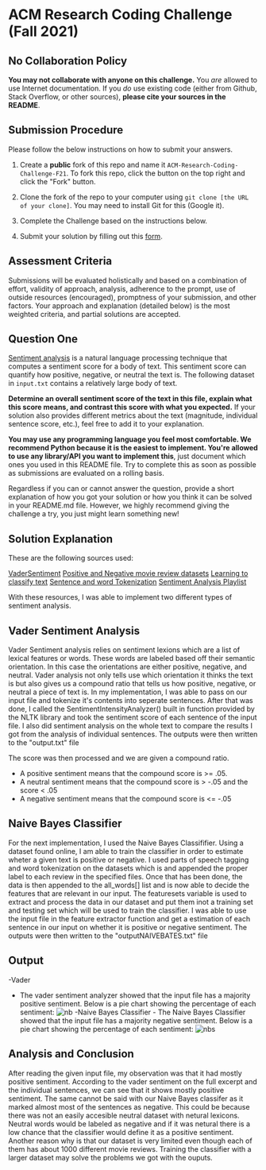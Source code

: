 # ACM Research Coding Challenge (Fall 2021)

## [](https://github.com/ACM-Research/Coding-Challenge-F21#no-collaboration-policy)No Collaboration Policy

**You may not collaborate with anyone on this challenge.**  You  _are_  allowed to use Internet documentation. If you  _do_  use existing code (either from Github, Stack Overflow, or other sources),  **please cite your sources in the README**.

## [](https://github.com/ACM-Research/Coding-Challenge-F21#submission-procedure)Submission Procedure

Please follow the below instructions on how to submit your answers.

1.  Create a  **public**  fork of this repo and name it  `ACM-Research-Coding-Challenge-F21`. To fork this repo, click the button on the top right and click the "Fork" button.

2.  Clone the fork of the repo to your computer using  `git clone [the URL of your clone]`. You may need to install Git for this (Google it).

3.  Complete the Challenge based on the instructions below.

4.  Submit your solution by filling out this [form](https://acmutd.typeform.com/to/zF1IcBGR).

## Assessment Criteria 

Submissions will be evaluated holistically and based on a combination of effort, validity of approach, analysis, adherence to the prompt, use of outside resources (encouraged), promptness of your submission, and other factors. Your approach and explanation (detailed below) is the most weighted criteria, and partial solutions are accepted. 

## [](https://github.com/ACM-Research/Coding-Challenge-S21#question-one)Question One

[Sentiment analysis](https://en.wikipedia.org/wiki/Sentiment_analysis) is a natural language processing technique that computes a sentiment score for a body of text. This sentiment score can quantify how positive, negative, or neutral the text is. The following dataset in  `input.txt`  contains a relatively large body of text.

**Determine an overall sentiment score of the text in this file, explain what this score means, and contrast this score with what you expected.**  If your solution also provides different metrics about the text (magnitude, individual sentence score, etc.), feel free to add it to your explanation.   

**You may use any programming language you feel most comfortable. We recommend Python because it is the easiest to implement. You're allowed to use any library/API you want to implement this**, just document which ones you used in this README file. Try to complete this as soon as possible as submissions are evaluated on a rolling basis.

Regardless if you can or cannot answer the question, provide a short explanation of how you got your solution or how you think it can be solved in your README.md file. However, we highly recommend giving the challenge a try, you just might learn something new!

## Solution Explanation

These are the following sources used:

[VaderSentiment](https://github.com/cjhutto/vaderSentiment#introduction)
[Positive and Negative movie review datasets](https://pythonprogramming.net/static/downloads/short_reviews/)
[Learning to classify text](https://www.nltk.org/book/ch06.html)
[Sentence and word Tokenization](https://stackoverflow.com/questions/37605710/tokenize-a-paragraph-into-sentence-and-then-into-words-in-nltk)
[Sentiment Analysis Playlist](https://www.youtube.com/watch?v=FLZvOKSCkxY&list=PLQVvvaa0QuDf2JswnfiGkliBInZnIC4HL&t=0s)

With these resources, I was able to implement two different types of sentiment analysis.

## Vader Sentiment Analysis

Vader Sentiment analysis relies on sentiment lexions which are a list of lexical features or words. These words are labeled based off their semantic orientation. In this case the orientations are either positive, negative, and neutral. Vader analysis not only tells use which orientation it thinks the text is but also gives us a compound ratio that tells us how positive, negative, or neutral a piece of text is. In my implementation, I was able to pass on our input file and tokenize it's contents into seperate sentences. After that was done, I called the SentimentIntensityAnalyzer() built in function provided by the NLTK library and took the sentiment score of each sentence of the input file. I also did sentiment analysis on the whole text to compare the results I got from the analysis of individual sentences. The outputs were then written to the "output.txt" file

The score was then processed and we are given a compound ratio. 
  - A positive sentiment means that the compound score is >= .05. 
  - A neutral sentiment means that the compound score is > -.05 and the score < .05
  - A negative sentiment means that the compound score is <= -.05

## Naive Bayes Classifier

 For the next implementation, I used the Naive Bayes Classififier. Using a dataset found online, I am able to train the classifier in order to estimate wheter a given text is positive or negative. I used parts of speech tagging and word tokenization on the datasets which is and appended the proper label to each review in the specified files. Once that has been done, the data is then appended to the all_words[] list and is now able to decide the features that are relevant in our input. The featuresets variable is used to extract and process the data in our dataset and put them inot a training set and testing set which will be used to train the classifier. I was able to use the input file in the feature extractor function and get a estimation of each sentence in our input on whether it is positive or negative sentiment. The outputs were then written to the "outputNAIVEBATES.txt" file
 
 ## Output
 
 -Vader
   - The vader sentiment analyzer showed that the input file has a majority positive sentiment. Below is a pie chart showing the percentage of each sentiment:
     ![nb](https://user-images.githubusercontent.com/62112884/132259296-0de1bfbb-ea85-479e-8d91-64a0283a4d7a.PNG)
 -Naive Bayes Classifier
    - The Naive Bayes Classifier showed that the input file has a majority negative sentiment. Below is a pie chart showing the percentage of each sentiment:
      ![nbs](https://user-images.githubusercontent.com/62112884/132259349-97b3e98c-7aa0-4a62-b4c4-e5e6c6c987cb.PNG)

## Analysis and Conclusion

After reading the given input file, my observation was that it had mostly positive sentiment. According to the vader sentiment on the full excerpt and the individual sentences, we can see that it shows mostly positive sentiment. The same cannot be said with our Naive Bayes classifer as it marked almost most of the sentences as negative. This could be because there was not an easily accesible neutral dataset with netural lexicons. Neutral words would be labeled as negative and if it was netural there is a low chance that the classifier would define it as a positive sentiment. Another reason why is that our dataset is very limited even though each of them has about 1000 different movie reviews. Training the classifier with a larger dataset may solve the problems we got with the ouputs.

